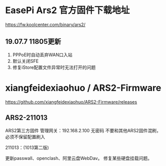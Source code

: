 # EasePi Ars2 官方固件下载地址
https://fw.koolcenter.com/binary/ars2/
## 19.07.7 11805更新
1. PPPoE时自动丢弃WAN口入站
2. 默认关闭SFE
3. 修复iStore配置文件异常时无法打开的问题
# xiangfeidexiaohuo / ARS2-Firmware
https://github.com/xiangfeidexiaohuo/ARS2-Firmware/releases
## ARS2-211013
ARS2第三方固件
管理网关：192.168.2.100 无密码
不要和其他ARS2固件混刷，必须不保留配置刷入

211013：(1013第二版)

更新passwall、openclash、阿里云盘WebDav。
修复某些硬盘挂载问题。
